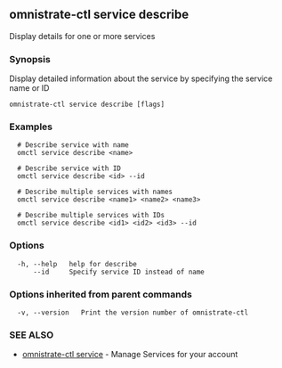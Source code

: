 ## omnistrate-ctl service describe

Display details for one or more services

### Synopsis

Display detailed information about the service by specifying the service name or ID

```
omnistrate-ctl service describe [flags]
```

### Examples

```
  # Describe service with name
  omctl service describe <name>

  # Describe service with ID
  omctl service describe <id> --id

  # Describe multiple services with names
  omctl service describe <name1> <name2> <name3>

  # Describe multiple services with IDs
  omctl service describe <id1> <id2> <id3> --id
```

### Options

```
  -h, --help   help for describe
      --id     Specify service ID instead of name
```

### Options inherited from parent commands

```
  -v, --version   Print the version number of omnistrate-ctl
```

### SEE ALSO

* [omnistrate-ctl service](omnistrate-ctl_service.md)	 - Manage Services for your account

